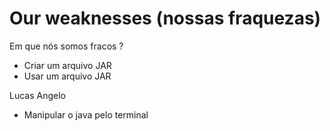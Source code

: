 # Our weaknesses (nossas fraquezas)

Em que nós somos fracos ?


+ Criar um arquivo JAR
+ Usar um arquivo JAR

Lucas Angelo
+ Manipular o java pelo terminal 






